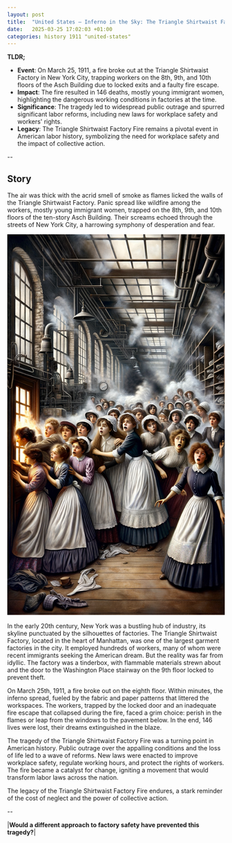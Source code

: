 ```yaml
---
layout: post
title:  "United States – Inferno in the Sky: The Triangle Shirtwaist Factory Fire of 1911"
date:   2025-03-25 17:02:03 +01:00
categories: history 1911 "united-states"
---
```


**TLDR;**
- **Event**: On March 25, 1911, a fire broke out at the Triangle Shirtwaist Factory in New York City, trapping workers on the 8th, 9th, and 10th floors of the Asch Building due to locked exits and a faulty fire escape.
- **Impact**: The fire resulted in 146 deaths, mostly young immigrant women, highlighting the dangerous working conditions in factories at the time.
- **Significance**: The tragedy led to widespread public outrage and spurred significant labor reforms, including new laws for workplace safety and workers' rights.
- **Legacy**: The Triangle Shirtwaist Factory Fire remains a pivotal event in American labor history, symbolizing the need for workplace safety and the impact of collective action.

--

## Story

The air was thick with the acrid smell of smoke as flames licked the walls of the Triangle Shirtwaist Factory. Panic spread like wildfire among the workers, mostly young immigrant women, trapped on the 8th, 9th, and 10th floors of the ten-story Asch Building. Their screams echoed through the streets of New York City, a harrowing symphony of desperation and fear.

![Image](/assets/images/25_March_6bfb44b5722003998582b1c2a986f281.png)

In the early 20th century, New York was a bustling hub of industry, its skyline punctuated by the silhouettes of factories. The Triangle Shirtwaist Factory, located in the heart of Manhattan, was one of the largest garment factories in the city. It employed hundreds of workers, many of whom were recent immigrants seeking the American dream. But the reality was far from idyllic. The factory was a tinderbox, with flammable materials strewn about and the door to the Washington Place stairway on the 9th floor locked to prevent theft.

On March 25th, 1911, a fire broke out on the eighth floor. Within minutes, the inferno spread, fueled by the fabric and paper patterns that littered the workspaces. The workers, trapped by the locked door and an inadequate fire escape that collapsed during the fire, faced a grim choice: perish in the flames or leap from the windows to the pavement below. In the end, 146 lives were lost, their dreams extinguished in the blaze.

The tragedy of the Triangle Shirtwaist Factory Fire was a turning point in American history. Public outrage over the appalling conditions and the loss of life led to a wave of reforms. New laws were enacted to improve workplace safety, regulate working hours, and protect the rights of workers. The fire became a catalyst for change, igniting a movement that would transform labor laws across the nation.

The legacy of the Triangle Shirtwaist Factory Fire endures, a stark reminder of the cost of neglect and the power of collective action.

--

|**Would a different approach to factory safety have prevented this tragedy?**|

